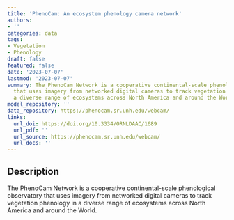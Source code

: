 ```yaml
---
title: 'PhenoCam: An ecosystem phenology camera network'
authors:
- ''
categories: data
tags:
- Vegetation
- Phenology
draft: false
featured: false
date: '2023-07-07'
lastmod: '2023-07-07'
summary: The PhenoCam Network is a cooperative continental-scale phenological observatory
  that uses imagery from networked digital cameras to track vegetation phenology in
  a diverse range of ecosystems across North America and around the World.
model_repository: ''
data_repository: https://phenocam.sr.unh.edu/webcam/
links:
  url_doi: https://doi.org/10.3334/ORNLDAAC/1689
  url_pdf: ''
  url_source: https://phenocam.sr.unh.edu/webcam/
  url_docs: ''
---
```


## Description

The PhenoCam Network is a cooperative continental-scale phenological observatory that uses imagery from networked digital cameras to track vegetation phenology in a diverse range of ecosystems across North America and around the World.

